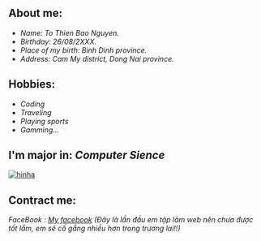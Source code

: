 
## About me:

 * _Name: To Thien Bao Nguyen._
 * _Birthday: 26/08/2XXX._
 * _Place of my birth: Binh Dinh province._
 * _Address: Cam My district, Dong Nai province._


## Hobbies:
 * _Coding_
 * _Traveling_
 * _Playing sports_
 * _Gamming..._

## I'm major in:   _Computer Sience_
 [![hinha](https://user-images.githubusercontent.com/94024704/150050219-453d204b-a026-4403-b0e2-5340c5ad5d36.png)
](https://vi.wikipedia.org/wiki/Khoa_học_máy_tính)
## Contract me:
   _FaceBook : [My facebook](https://www.facebook.com/jubao26z/)_
   _(Đây là lần đầu em tập làm web nên chưa được tốt lắm, em sẽ cố gắng nhiều hơn trong trương lai!!)_

